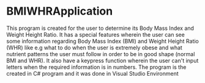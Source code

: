 # BMIWHRApplication
This program is created for the user to determine its Body Mass Index and Weight Height Ratio. It has a special features wherein the user can see some information regarding Body Mass Index (BMI) and Weight Height Ratio (WHR) like e.g what to do when the user is extremely obese and what nutrient patterns the user must follow in order to be in good shape (normal BMI and WHR). It also have a keypress function wherein the user can't input letters when the required information is in numbers.  The program is the created in C# program and it was done in Visual Studio Environment

